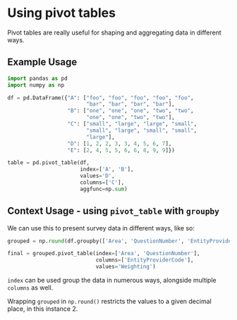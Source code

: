 # Using pivot tables

Pivot tables are really useful for shaping and aggregating data in different ways.

## Example Usage

```python
import pandas as pd
import numpy as np

df = pd.DataFrame({"A": ["foo", "foo", "foo", "foo", "foo",
                         "bar", "bar", "bar", "bar"],
                   "B": ["one", "one", "one", "two", "two",
                         "one", "one", "two", "two"],
                   "C": ["small", "large", "large", "small",
                         "small", "large", "small", "small",
                         "large"],
                   "D": [1, 2, 2, 3, 3, 4, 5, 6, 7],
                   "E": [2, 4, 5, 5, 6, 6, 8, 9, 9]})

table = pd.pivot_table(df,
                       index=['A', 'B'],
                       values='D',
                       columns=['C'],
                       aggfunc=np.sum)
```

## Context Usage - using `pivot_table` with `groupby`

We can use this to present survey data in different ways, like so:

```python
grouped = np.round(df.groupby(['Area', 'QuestionNumber', 'EntityProviderCode'])['Weighting'].agg(np.mean),2).reset_index()

final = grouped.pivot_table(index=['Area', 'QuestionNumber'],
                            columns=['EntityProviderCode'],
                            values='Weighting')
```

`index` can be used group the data in numerous ways, alongside multiple `columns` as well.

Wrapping `grouped` in `np.round()` restricts the values to a given decimal place, in this instance 2.